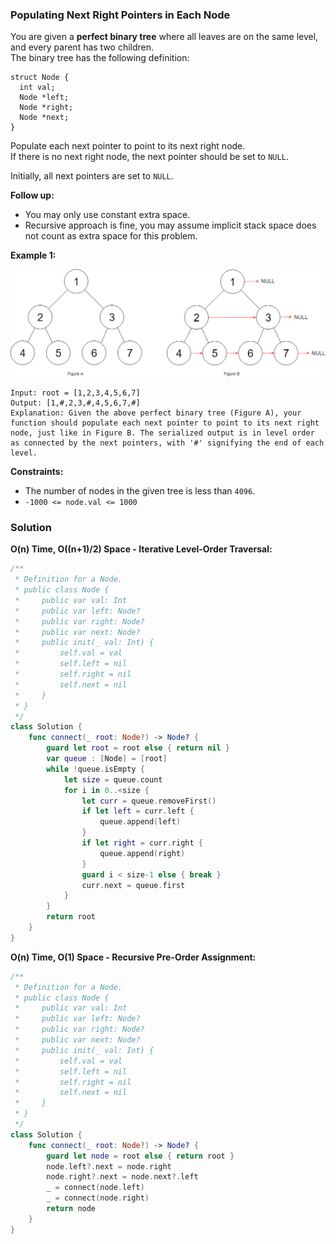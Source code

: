 
### Populating Next Right Pointers in Each Node

You are given a __perfect binary tree__ where all leaves are on the same level, and every parent has two children.</br> 
The binary tree has the following definition:
```
struct Node {
  int val;
  Node *left;
  Node *right;
  Node *next;
}
```
Populate each next pointer to point to its next right node.</br> 
If there is no next right node, the next pointer should be set to `NULL`.

Initially, all next pointers are set to `NULL`.

__Follow up:__
* You may only use constant extra space.
* Recursive approach is fine, you may assume implicit stack space does not count as extra space for this problem.

__Example 1:__

![example](images/question_116.png)
```
Input: root = [1,2,3,4,5,6,7]
Output: [1,#,2,3,#,4,5,6,7,#]
Explanation: Given the above perfect binary tree (Figure A), your function should populate each next pointer to point to its next right node, just like in Figure B. The serialized output is in level order as connected by the next pointers, with '#' signifying the end of each level.
```

__Constraints:__
* The number of nodes in the given tree is less than `4096`.
* `-1000 <= node.val <= 1000`

### Solution
__O(n) Time, O((n+1)/2) Space - Iterative Level-Order Traversal:__
```Swift
/**
 * Definition for a Node.
 * public class Node {
 *     public var val: Int
 *     public var left: Node?
 *     public var right: Node?
 *     public var next: Node?
 *     public init(_ val: Int) {
 *         self.val = val
 *         self.left = nil
 *         self.right = nil
 *         self.next = nil
 *     }
 * }
 */
class Solution {
    func connect(_ root: Node?) -> Node? {
        guard let root = root else { return nil }
        var queue : [Node] = [root]
        while !queue.isEmpty {
            let size = queue.count
            for i in 0..<size {
                let curr = queue.removeFirst()
                if let left = curr.left {
                    queue.append(left)
                }
                if let right = curr.right {
                    queue.append(right)
                }
                guard i < size-1 else { break }
                curr.next = queue.first
            }
        }
        return root
    }
}
```
__O(n) Time, O(1) Space - Recursive Pre-Order Assignment:__
```Swift
/**
 * Definition for a Node.
 * public class Node {
 *     public var val: Int
 *     public var left: Node?
 *     public var right: Node?
 *     public var next: Node?
 *     public init(_ val: Int) {
 *         self.val = val
 *         self.left = nil
 *         self.right = nil
 *         self.next = nil
 *     }
 * }
 */
class Solution {
    func connect(_ root: Node?) -> Node? {
        guard let node = root else { return root }
        node.left?.next = node.right
        node.right?.next = node.next?.left
        _ = connect(node.left)
        _ = connect(node.right)
        return node
    }
}
```
